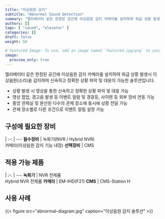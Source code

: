 ```yaml
---
title: "이상음원 감지"
subtitle: "Abnormal Sound Detection"
summary: "엘리베이터 같은 한정된 공간에 이상음원 감지 카메라를 설치하여 위급 상황 발생시 이상음원(소리)을 감지하여 신속하고 정확한 상황 파악 및 대응이 가능한 솔루션입니다."
authors: []
tags: [ "sound", "elevator" ]
categories: []
draft: false
weight: 50

# Featured Image: To use, add an image named `featured.jpg/png` to your page's folder.
image:
  preview_only: true
---
```


엘리베이터 같은 한정된 공간에 이상음원 감지 카메라를 설치하여 위급 상황 발생시 이상음원(소리)을 감지하여 신속하고 정확한 상황 파악 및 대응이 가능한 솔루션입니다.

- 상황 발생 시 영상을 통한 신속하고 정확한 상황 파악 및 대응 가능
- 영상 팝업, 경고음 발생 등 이벤트 알람 및 경광등, 사이렌 등 외부 장비 연동 가능
- 중앙 관제실 및 분산된 다수의 관제 장소에 동시에 상황 전달 가능
- 관제 장소별로 다른 조건으로 이벤트 알림 설정 가능

<div class="container">
<div class="row">
<div class="col-12 col-sm-6 pl-0">

## 구성에 필요한 장비

|
:-: | ---
**필수장비** | 녹화기(NVR / Hybrid NVR)<br>카메라(이상음원 감지 기능 내장)
**선택장비** | CMS

</div>
<div class="col-12 col-sm-6 pl-0">

## 적용 가능 제품

|
:-: | ---
**녹화기** | NVR 전제품<br>Hybrid NVR 전제품
**카메라** | EM-IHD(F21)
**CMS** | CMS-Station H

</div>
</div>
</div>

## 사용 사례

{{< figure src="abnormal-diagram.jpg" caption="이상음원 감지 솔루션" >}}

